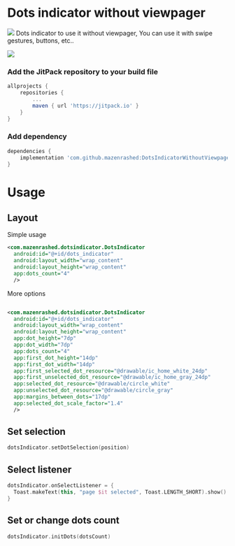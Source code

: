 # Dots indicator without viewpager

![](https://jitpack.io/v/mazenrashed/DotsIndicatorWithoutViewpager.svg)
Dots indicator to use it without viewpager, You can use it with swipe gestures, buttons, etc..

![](https://media.giphy.com/media/dUs6RgepqKTR0UrEkl/giphy.gif)
###  Add the JitPack repository to your build file
```groovy
allprojects {
    repositories {
        ...
        maven { url 'https://jitpack.io' }
    }
}
```
### Add dependency
```groovy
dependencies {
    implementation 'com.github.mazenrashed:DotsIndicatorWithoutViewpager:${LAST_VERSION}'
}
```
# Usage
## Layout
Simple usage
```xml
<com.mazenrashed.dotsindicator.DotsIndicator  
  android:id="@+id/dots_indicator"  
  android:layout_width="wrap_content"  
  android:layout_height="wrap_content"  
  app:dots_count="4"  
  />
```

More options
```xml

<com.mazenrashed.dotsindicator.DotsIndicator  
  android:id="@+id/dots_indicator"  
  android:layout_width="wrap_content"  
  android:layout_height="wrap_content"  
  app:dot_height="7dp"  
  app:dot_width="7dp"  
  app:dots_count="4"  
  app:first_dot_height="14dp"  
  app:first_dot_width="14dp"  
  app:first_selected_dot_resource="@drawable/ic_home_white_24dp"  
  app:first_unselected_dot_resource="@drawable/ic_home_gray_24dp"  
  app:selected_dot_resource="@drawable/circle_white"  
  app:unselected_dot_resource="@drawable/circle_gray"  
  app:margins_between_dots="17dp"  
  app:selected_dot_scale_factor="1.4"
  />
```

## Set selection
```kotlin
dotsIndicator.setDotSelection(position)
```
## Select listener
```kotlin
dotsIndicator.onSelectListener = {  
  Toast.makeText(this, "page $it selected", Toast.LENGTH_SHORT).show()  
}
```
## Set or change dots count
```kotlin
dotsIndicator.initDots(dotsCount)
```
